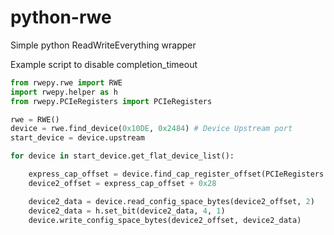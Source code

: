 # python-rwe
Simple python ReadWriteEverything wrapper

Example script to disable completion_timeout

```python
from rwepy.rwe import RWE
import rwepy.helper as h
from rwepy.PCIeRegisters import PCIeRegisters

rwe = RWE()
device = rwe.find_device(0x10DE, 0x2484) # Device Upstream port
start_device = device.upstream

for device in start_device.get_flat_device_list():

    express_cap_offset = device.find_cap_register_offset(PCIeRegisters.pcie_express_capability.value)
    device2_offset = express_cap_offset + 0x28

    device2_data = device.read_config_space_bytes(device2_offset, 2)
    device2_data = h.set_bit(device2_data, 4, 1)
    device.write_config_space_bytes(device2_offset, device2_data)
```
